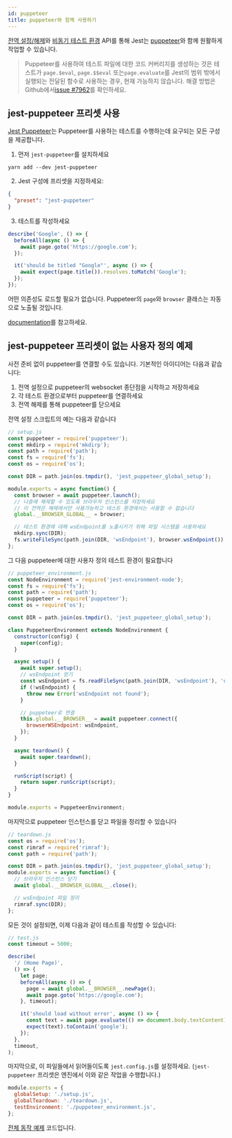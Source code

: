 ```yaml
---
id: puppeteer
title: puppeteer와 함께 사용하기
---
```


[전역 설정/해제](Configuration.md#globalsetup-string)와 [비동기 테스트 환경](Configuration.md#testenvironment-string) API를 통해 Jest는 [puppeteer](https://github.com/GoogleChrome/puppeteer)와 함께 원활하게 작업할 수 있습니다.

> Puppeteer를 사용하여 테스트 파일에 대한 코드 커버리지를 생성하는 것은 테스트가 `page.$eval`, `page.$$eval` 또는`page.evaluate`를 Jest의 범위 밖에서 실행되는 전달된 함수로 사용하는 경우, 현재 가능하지 않습니다. 해결 방법은 Github에서[issue #7962](https://github.com/facebook/jest/issues/7962#issuecomment-495272339)를 확인하세요.

## jest-puppeteer 프리셋 사용

[Jest Puppeteer](https://github.com/smooth-code/jest-puppeteer)는 Puppeteer를 사용하는 테스트를 수행하는데 요구되는 모든 구성을 제공합니다.

1.  먼저 `jest-puppeteer`를 설치하세요

```
yarn add --dev jest-puppeteer
```

2.  Jest 구성에 프리셋을 지정하세요:

```json
{
  "preset": "jest-puppeteer"
}
```

3.  테스트를 작성하세요

```js
describe('Google', () => {
  beforeAll(async () => {
    await page.goto('https://google.com');
  });

  it('should be titled "Google"', async () => {
    await expect(page.title()).resolves.toMatch('Google');
  });
});
```

어떤 의존성도 로드할 필요가 없습니다. Puppeteer의 `page`와 `browser` 클래스는 자동으로 노출될 것입니다.

[documentation](https://github.com/smooth-code/jest-puppeteer)를 참고하세요.

## jest-puppeteer 프리셋이 없는 사용자 정의 예제

사전 준비 없이 puppeteer를 연결할 수도 있습니다. 기본적인 아이디어는 다음과 같습니다:

1.  전역 설정으로 puppeteer의 websocket 종단점을 시작하고 저장하세요
2.  각 테스트 환경으로부터 puppeteer를 연결하세요
3.  전역 해제를 통해 puppeteer를 닫으세요

전역 설정 스크립트의 예는 다음과 같습니다

```js
// setup.js
const puppeteer = require('puppeteer');
const mkdirp = require('mkdirp');
const path = require('path');
const fs = require('fs');
const os = require('os');

const DIR = path.join(os.tmpdir(), 'jest_puppeteer_global_setup');

module.exports = async function() {
  const browser = await puppeteer.launch();
  // 나중에 해제할 수 있도록 브라우저 인스턴스를 저장하세요
  // 이 전역은 해제에서만 사용가능하고 테스트 환경에서는 사용할 수 없습니다
  global.__BROWSER_GLOBAL__ = browser;

  // 테스트 환경에 대해 wsEndpoint를 노출시키기 위해 파일 시스템을 사용하세요
  mkdirp.sync(DIR);
  fs.writeFileSync(path.join(DIR, 'wsEndpoint'), browser.wsEndpoint());
};
```

그 다음 puppeteer에 대한 사용자 정의 테스트 환경이 필요합니다

```js
// puppeteer_environment.js
const NodeEnvironment = require('jest-environment-node');
const fs = require('fs');
const path = require('path');
const puppeteer = require('puppeteer');
const os = require('os');

const DIR = path.join(os.tmpdir(), 'jest_puppeteer_global_setup');

class PuppeteerEnvironment extends NodeEnvironment {
  constructor(config) {
    super(config);
  }

  async setup() {
    await super.setup();
    // wsEndpoint 얻기
    const wsEndpoint = fs.readFileSync(path.join(DIR, 'wsEndpoint'), 'utf8');
    if (!wsEndpoint) {
      throw new Error('wsEndpoint not found');
    }

    // puppeteer로 연결
    this.global.__BROWSER__ = await puppeteer.connect({
      browserWSEndpoint: wsEndpoint,
    });
  }

  async teardown() {
    await super.teardown();
  }

  runScript(script) {
    return super.runScript(script);
  }
}

module.exports = PuppeteerEnvironment;
```

마지막으로 puppeteer 인스턴스를 닫고 파일을 정리할 수 있습니다

```js
// teardown.js
const os = require('os');
const rimraf = require('rimraf');
const path = require('path');

const DIR = path.join(os.tmpdir(), 'jest_puppeteer_global_setup');
module.exports = async function() {
  // 브라우저 인스턴스 닫기
  await global.__BROWSER_GLOBAL__.close();

  // wsEndpoint 파일 정리
  rimraf.sync(DIR);
};
```

모든 것이 설정되면, 이제 다음과 같이 테스트를 작성할 수 있습니다:

```js
// test.js
const timeout = 5000;

describe(
  '/ (Home Page)',
  () => {
    let page;
    beforeAll(async () => {
      page = await global.__BROWSER__.newPage();
      await page.goto('https://google.com');
    }, timeout);

    it('should load without error', async () => {
      const text = await page.evaluate(() => document.body.textContent);
      expect(text).toContain('google');
    });
  },
  timeout,
);
```

마지막으로, 이 파일들에서 읽어들이도록 `jest.config.js`를 설정하세요. (`jest-puppeteer` 프리셋은 엔진에서 이와 같은 작업을 수행합니다.)

```js
module.exports = {
  globalSetup: './setup.js',
  globalTeardown: './teardown.js',
  testEnvironment: './puppeteer_environment.js',
};
```

[전체 동작 예제](https://github.com/xfumihiro/jest-puppeteer-example) 코드입니다.
